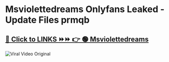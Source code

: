 
 # Msviolettedreams Onlyfans Leaked - Update Files prmqb

## <h2><a href="https://clipsfans.com/Msviolettedreams&ref=git">🔗 Click to LINKS ⏩⏩ 👉 🟢 Msviolettedreams </a></h2>

<a href="https://clipsfans.com/Msviolettedreams&ref=git" rel="nofollow" data-target="animated-image.originalLink"><img src="https://i.ibb.co.com/xMMVF88/686577567.gif" alt="Viral Video Original" style="max-width: 100%; display: inline-block;" data-target="animated-image.originalImage"></a>

